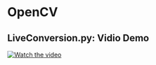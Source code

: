# OpenCV

## LiveConversion.py: Vidio Demo
[![Watch the video](https://media.istockphoto.com/vectors/video-button-red-play-icon-button-isolated-vector-illustration-arrow-vector-id1191661875?k=20&m=1191661875&s=612x612&w=0&h=M9GYAVTxsnG1d2WpsUjmMbIXYt0SskmMKGOvodNkmxc=)](https://drive.google.com/file/d/1Ov3R8eWColjHBfV3-BjVEC8EDEGgkY1O/view)
